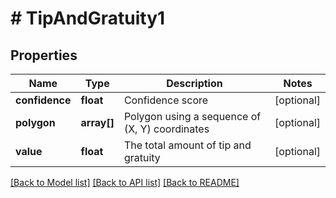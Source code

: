 # # TipAndGratuity1

## Properties

Name | Type | Description | Notes
------------ | ------------- | ------------- | -------------
**confidence** | **float** | Confidence score | [optional]
**polygon** | **array[]** | Polygon using a sequence of (X, Y) coordinates | [optional]
**value** | **float** | The total amount of tip and gratuity | [optional]

[[Back to Model list]](../../README.md#models) [[Back to API list]](../../README.md#endpoints) [[Back to README]](../../README.md)

